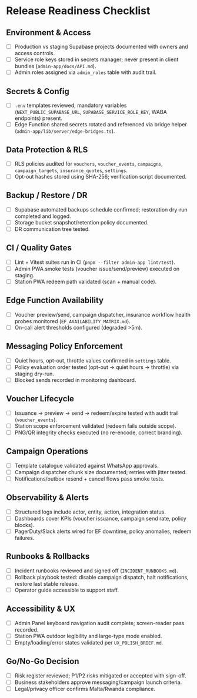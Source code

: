 # Release Readiness Checklist

## Environment & Access

- [ ] Production vs staging Supabase projects documented with owners and access
      controls.
- [ ] Service role keys stored in secrets manager; never present in client
      bundles (`admin-app/docs/API.md`).
- [ ] Admin roles assigned via `admin_roles` table with audit trail.

## Secrets & Config

- [ ] `.env` templates reviewed; mandatory variables
      (`NEXT_PUBLIC_SUPABASE_URL`, `SUPABASE_SERVICE_ROLE_KEY`, WABA endpoints)
      present.
- [ ] Edge Function shared secrets rotated and referenced via bridge helper
      (`admin-app/lib/server/edge-bridges.ts`).

## Data Protection & RLS

- [ ] RLS policies audited for `vouchers`, `voucher_events`, `campaigns`,
      `campaign_targets`, `insurance_quotes`, `settings`.
- [ ] Opt-out hashes stored using SHA-256; verification script documented.

## Backup / Restore / DR

- [ ] Supabase automated backups schedule confirmed; restoration dry-run
      completed and logged.
- [ ] Storage bucket snapshot/retention policy documented.
- [ ] DR communication tree tested.

## CI / Quality Gates

- [ ] Lint + Vitest suites run in CI (`pnpm --filter admin-app lint/test`).
- [ ] Admin PWA smoke tests (voucher issue/send/preview) executed on staging.
- [ ] Station PWA redeem path validated (scan + manual code).

## Edge Function Availability

- [ ] Voucher preview/send, campaign dispatcher, insurance workflow health
      probes monitored (`EF_AVAILABILITY_MATRIX.md`).
- [ ] On-call alert thresholds configured (degraded >5m).

## Messaging Policy Enforcement

- [ ] Quiet hours, opt-out, throttle values confirmed in `settings` table.
- [ ] Policy evaluation order tested (opt-out → quiet hours → throttle) via
      staging dry-run.
- [ ] Blocked sends recorded in monitoring dashboard.

## Voucher Lifecycle

- [ ] Issuance → preview → send → redeem/expire tested with audit trail
      (`voucher_events`).
- [ ] Station scope enforcement validated (redeem fails outside scope).
- [ ] PNG/QR integrity checks executed (no re-encode, correct branding).

## Campaign Operations

- [ ] Template catalogue validated against WhatsApp approvals.
- [ ] Campaign dispatcher chunk size documented; retries with jitter tested.
- [ ] Notifications/outbox resend + cancel flows pass smoke tests.

## Observability & Alerts

- [ ] Structured logs include actor, entity, action, integration status.
- [ ] Dashboards cover KPIs (voucher issuance, campaign send rate, policy
      blocks).
- [ ] PagerDuty/Slack alerts wired for EF downtime, policy anomalies, redeem
      failures.

## Runbooks & Rollbacks

- [ ] Incident runbooks reviewed and signed off (`INCIDENT_RUNBOOKS.md`).
- [ ] Rollback playbook tested: disable campaign dispatch, halt notifications,
      restore last stable release.
- [ ] Operator guide accessible to support staff.

## Accessibility & UX

- [ ] Admin Panel keyboard navigation audit complete; screen-reader pass
      recorded.
- [ ] Station PWA outdoor legibility and large-type mode enabled.
- [ ] Empty/loading/error states validated per `UX_POLISH_BRIEF.md`.

## Go/No-Go Decision

- [ ] Risk register reviewed; P1/P2 risks mitigated or accepted with sign-off.
- [ ] Business stakeholders approve messaging/campaign launch criteria.
- [ ] Legal/privacy officer confirms Malta/Rwanda compliance.

